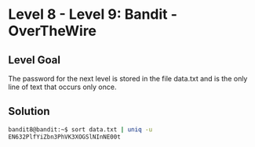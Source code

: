 # Level 8 - Level 9: Bandit - OverTheWire

## Level Goal

The password for the next level is stored in the file data.txt and is the only line of text that occurs only once.

## Solution



```bash
bandit8@bandit:~$ sort data.txt | uniq -u
EN632PlfYiZbn3PhVK3XOGSlNInNE00t
```